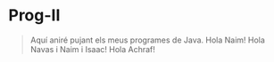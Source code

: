 # Prog-II

>Aquí aniré pujant els meus programes de Java.
>Hola Naim!
>Hola Navas i Naim i Isaac!
>Hola Achraf!